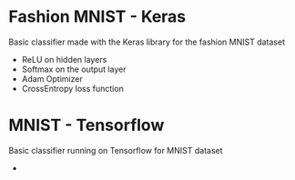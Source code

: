 # Fashion MNIST - Keras
Basic classifier made with the Keras library for the fashion MNIST dataset

- ReLU on hidden layers
- Softmax on the output layer
- Adam Optimizer
- CrossEntropy loss function 

# MNIST - Tensorflow

Basic classifier running on Tensorflow for MNIST dataset

- 
